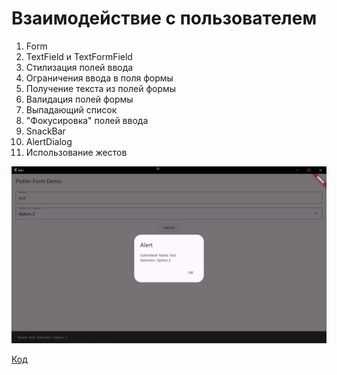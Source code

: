 # Взаимодействие с пользователем

1. Form
2. TextField и TextFormField
3. Стилизация полей ввода
4. Ограничения ввода в поля формы
5. Получение текста из полей формы
6. Валидация полей формы
7. Выпадающий список
8. "Фокусировка" полей ввода
9. SnackBar
10. AlertDialog
11. Использование жестов

![img.png](../images/lab7_1.png)

[Код](../labs/lib/lab7.dart)